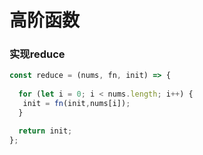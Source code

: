# 高阶函数

### 实现reduce 


```js
const reduce = (nums, fn, init) => {
  
  for (let i = 0; i < nums.length; i++) {
   init = fn(init,nums[i]);
  }

  return init;
};
```